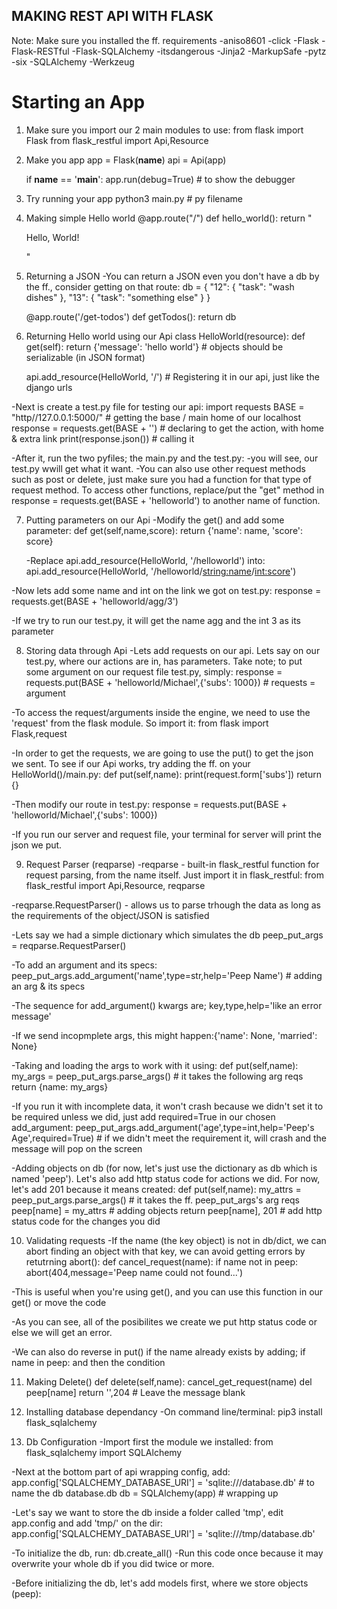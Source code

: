 ## MAKING REST API WITH FLASK ##

Note: Make sure you installed the ff. requirements
	-aniso8601
	-click
	-Flask
	-Flask-RESTful
	-Flask-SQLAlchemy
	-itsdangerous
	-Jinja2
	-MarkupSafe
	-pytz
	-six
	-SQLAlchemy
	-Werkzeug

# Starting an App
1. Make sure you import our 2 main modules to use:
	from flask import Flask
	from flask_restful import Api,Resource


2. Make you app
	app = Flask(__name__)
	api = Api(app)

	if __name__ == '__main__':
		app.run(debug=True)		# to show the debugger


3. Try running your app
	python3 main.py		# py filename


4. Making simple Hello world
	@app.route("/")
	def hello_world():
		return "<p>Hello, World!</p>"


5. Returning a JSON
-You can return a JSON even you don't have a db by the ff., consider getting on that route:
	db = {
		"12": {
				"task": "wash dishes"
		},
		"13": {
			"task": "something else"
		}
	}

	@app.route('/get-todos')
	def getTodos():
		return db

6. Returning Hello world using our Api
	class HelloWorld(resource):
		def get(self):
			return {'message': 'hello world'}	# objects should be serializable (in JSON format)

	api.add_resource(HelloWorld, '/')	# Registering it in our api, just like the django urls

-Next is create a test.py file for testing our api:
	import requests
	BASE = "http//127.0.0.1:5000/"		# getting the base / main home of our localhost
	response = requests.get(BASE + '')	# declaring to get the action, with home & extra link
	print(response.json())				# calling it

-After it, run the two pyfiles; the main.py and the test.py:
	-you will see, our test.py wwill get what it want.
-You can also use other request methods such as post or delete, just make sure you had a function for that type of request method. To access other functions, replace/put the "get" method in response = requests.get(BASE + 'helloworld') to another name of function.


7. Putting parameters on our Api
-Modify the get() and add some parameter:
	def get(self,name,score):
		return {'name': name, 'score': score}

	-Replace api.add_resource(HelloWorld, '/helloworld') into:
	api.add_resource(HelloWorld, '/helloworld/<string:name>/<int:score>')

-Now lets add some name and int on the link we got on test.py:
	response = requests.get(BASE + 'helloworld/agg/3')

-If we try to run our test.py, it will get the name agg and the int 3 as its parameter


8. Storing data through Api
-Lets add requests on our api. Lets say on our test.py, where our actions are in, has parameters. Take note; to put some argument on our request file test.py, simply:
	response = requests.put(BASE + 'helloworld/Michael',{'subs': 1000})	# requests = argument

-To access the request/arguments inside the engine, we need to use the 'request' from the flask module. So import it: from flask import Flask,request

-In order to get the requests, we are going to use the put() to get the json we sent. To see if our Api works, try adding the ff. on your HelloWorld()/main.py:
	def put(self,name):
		print(request.form['subs'])
		return {}

-Then modify our route in test.py:
	response = requests.put(BASE + 'helloworld/Michael',{'subs': 1000})

-If you run our server and request file, your terminal for server will print the json we put.


9. Request Parser (reqparse)
-reqparse - built-in flask_restful function for request parsing, from the name itself. Just import it in flask_restful: from flask_restful import Api,Resource, reqparse

-reqparse.RequestParser() - allows us to parse trhough the data as long as the requirements of the object/JSON is satisfied

-Lets say we had a simple dictionary which simulates the db
	peep_put_args = reqparse.RequestParser()

-To add an argument and its specs:
	peep_put_args.add_argument('name',type=str,help='Peep Name') # adding an arg & its specs

-The sequence for add_argument() kwargs are; key,type,help='like an error message'

-If we send incopmplete args, this might happen:{'name': None, 'married': None}

-Taking and loading the args to work with it using:
	def put(self,name):
		my_args = peep_put_args.parse_args()	# it takes the following arg reqs
		return {name: my_args}

-If you run it with incomplete data, it won't crash because we didn't set it to be required unless we did, just add required=True in our chosen add_argument:
	peep_put_args.add_argument('age',type=int,help='Peep\'s Age',required=True)
	# if we didn't meet the requirement it, will crash and the message will pop on the screen

-Adding objects on db (for now, let's just use the dictionary as db which is named 'peep'). Let's also add http status code for actions we did. For now, let's add 201 because it means created:
	def put(self,name):
		my_attrs = peep_put_args.parse_args()	# it takes the ff. peep_put_args's arg reqs
		peep[name] = my_attrs	# adding objects
		return peep[name], 201	# add http status code for the changes you did


10. Validating requests
-If the name (the key object) is not in db/dict, we can abort finding an object with that key, we can avoid getting errors by retutrning abort():
	def cancel_request(name):
		if name not in peep:
			abort(404,message='Peep name could not found...')

-This is useful when you're using get(), and you can use this function in our get() or move the code

-As you can see, all of the posibilites we create we put http status code or else we will get an error.

-We can also do reverse in put() if the name already exists by adding;
	if name in peep: and then the condition


11. Making Delete()
	def delete(self,name):
		cancel_get_request(name)
		del peep[name]
		return '',204	# Leave the message blank


12. Installing database dependancy
-On command line/terminal: pip3 install flask_sqlalchemy


13. Db Configuration
-Import first the module we installed: from flask_sqlalchemy import SQLAlchemy

-Next at the bottom part of api wrapping config, add:
	app.config['SQLALCHEMY_DATABASE_URI'] = 'sqlite:///database.db' # to name the db database.db
	db = SQLAlchemy(app) # wrapping up

-Let's say we want to store the db inside a folder called 'tmp', edit app.config and add 'tmp/' on the dir:
	app.config['SQLALCHEMY_DATABASE_URI'] = 'sqlite:///tmp/database.db'

-To initialize the db, run:
	db.create_all()
-Run this code once because it may overwrite your whole db if you did twice or more. 

-Before initializing the db, let's add models first, where we store objects (peep):